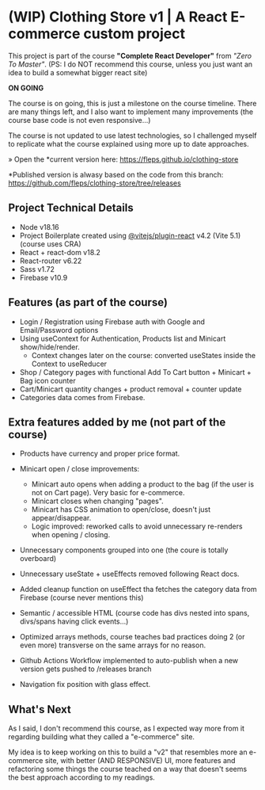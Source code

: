 # (WIP) Clothing Store v1 | A React E-commerce custom project

This project is part of the course **"Complete React Developer"** from _"Zero To Master"_. (PS: I do NOT recommend this course, unless you just want an idea to build a somewhat bigger react site)

**ON GOING**

The course is on going, this is just a milestone on the course timeline. There are many things left, and I also want to implement many improvements (the course base code is not even responsive...)

The course is not updated to use latest technologies, so I challenged myself to replicate what the course explained using more up to date approaches.

» Open the *current version here: https://fleps.github.io/clothing-store

*Published version is alwasy based on the code from this branch: https://github.com/fleps/clothing-store/tree/releases

## Project Technical Details

- Node v18.16
- Project Boilerplate created using [@vitejs/plugin-react](https://github.com/vitejs/vite-plugin-react/blob/main/packages/plugin-react/README.md) v4.2 (Vite 5.1) (course uses CRA)
- React + react-dom v18.2
- React-router v6.22
- Sass v1.72
- Firebase v10.9

## Features (as part of the course)
- Login / Registration using Firebase auth with Google and Email/Password options
- Using useContext for Authentication, Products list and Minicart show/hide/render.
  - Context changes later on the course: converted useStates inside the Context to useReducer
- Shop / Category pages with functional Add To Cart button + Minicart + Bag icon counter
- Cart/Minicart quantity changes + product removal + counter update
- Categories data comes from Firebase.

## Extra features added by me (not part of the course)
- Products have currency and proper price format.
- Minicart open / close improvements:
  - Minicart auto opens when adding a product to the bag (if the user is not on Cart page). Very basic for e-commerce.
  - Minicart closes when changing "pages".
  - Minicart has CSS animation to open/close, doesn't just appear/disappear.
  - Logic improved: reworked calls to avoid unnecessary re-renders when opening / closing.

- Unnecessary components grouped into one (the coure is totally overboard)
- Unnecessary useState + useEffects removed following React docs.
- Added cleanup function on useEffect tha fetches the category data from Firebase (course never mentions this)
- Semantic / accessible HTML (course code has divs nested into spans, divs/spans having click events...)
- Optimized arrays methods, course teaches bad practices doing 2 (or even more) transverse on the same arrays for no reason.
- Github Actions Workflow implemented to auto-publish when a new version gets pushed to /releases branch
- Navigation fix position with glass effect.

## What's Next
As I said, I don't recommend this course, as I expected way more from it regarding building what they called a "e-commerce" site.

My idea is to keep working on this to build a "v2" that resembles more an e-commerce site, with better (AND RESPONSIVE)  UI, more features and refactoring some things the course teached on a way that doesn't seems the best approach according to my readings.